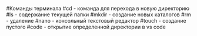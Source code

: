 #Команды терминала 
#cd - команда для перехода в новую директорию
#ls - содержание текущей папки
#mkdir - создание новых каталогов
#rm - удаление 
#nano - консольный текстовый редактор
#touch - создание пустого 
#code - открытие определенной директории в vs code
